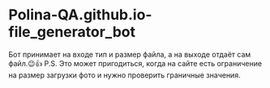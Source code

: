 # Polina-QA.github.io-file_generator_bot
Бот принимает на входе тип и размер файла, а на выходе отдаёт сам файл.😉👍
P.S. Это может пригодиться, когда на сайте есть ограничение на размер загрузки фото и нужно проверить граничные значения.
